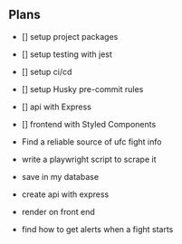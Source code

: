 ## Plans

- [] setup project packages
- [] setup testing with jest
- [] setup ci/cd
- [] setup Husky pre-commit rules
- [] api with Express
- [] frontend with Styled Components


- Find a reliable source of ufc fight info
- write a playwright script to scrape it
- save in my database
- create api with express
- render on front end
- find how to get alerts when a fight starts
